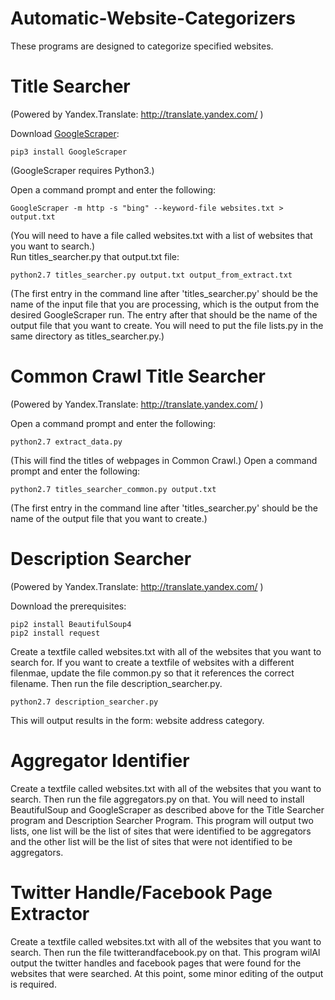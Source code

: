 # Automatic-Website-Categorizers

These programs are designed to categorize specified websites.

# Title Searcher
(Powered by Yandex.Translate: http://translate.yandex.com/ )

Download  [GoogleScraper](https://github.com/NikolaiT/GoogleScraper):

    pip3 install GoogleScraper
(GoogleScraper requires Python3.)

Open a command prompt and enter the following:

    GoogleScraper -m http -s "bing" --keyword-file websites.txt > output.txt    
 (You will need to have a file called websites.txt with a list of websites that you want to search.)    
Run titles_searcher.py that output.txt file:

    python2.7 titles_searcher.py output.txt output_from_extract.txt
(The first entry in the command line after 'titles_searcher.py' should be the name of the input file that you are processing, which is the output from the desired GoogleScraper run. The entry after that should be the name of the output file that you want to create. You will need to put the file lists.py in the same directory as titles_searcher.py.)

# Common Crawl Title Searcher
(Powered by Yandex.Translate: http://translate.yandex.com/ )

Open a command prompt and enter the following:

    python2.7 extract_data.py
    
(This will find the titles of webpages in Common Crawl.) 
Open a command prompt and enter the following:

    python2.7 titles_searcher_common.py output.txt
(The first entry in the command line after 'titles_searcher.py' should be the name of the output file that you want to create.) 

# Description Searcher
(Powered by Yandex.Translate: http://translate.yandex.com/ )

Download the prerequisites:

    pip2 install BeautifulSoup4
    pip2 install request
    
Create a textfile called websites.txt with all of the websites that you want to search for. If you want to create a textfile of websites with a different filenmae, update the file common.py so that it references the correct filename.  Then run the file description_searcher.py.

    python2.7 description_searcher.py

This will output results in the form: website address category. 

# Aggregator Identifier

Create a textfile called websites.txt with all of the websites that you want to search. Then run the file aggregators.py on that. You will need to install BeautifulSoup and GoogleScraper as described above for the Title Searcher program and Description Searcher Program. This program will output two lists, one list will be the list of sites that were identified to be aggregators and the other list will be the list of sites that were not identified to be aggregators.

# Twitter Handle/Facebook Page Extractor
Create a textfile called websites.txt with all of the websites that you want to search. Then run the file twitterandfacebook.py on that. This program wilAl output the twitter handles and facebook pages that were found for the websites that were searched. At this point, some minor editing of the output is required.
